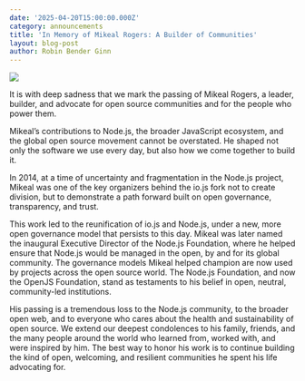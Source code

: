 ```yaml
---
date: '2025-04-20T15:00:00.000Z'
category: announcements
title: 'In Memory of Mikeal Rogers: A Builder of Communities'
layout: blog-post
author: Robin Bender Ginn
---
```


![][mikeal-rogers-image]

It is with deep sadness that we mark the passing of Mikeal Rogers, a leader, builder, and advocate for open source communities and for the people who power them.

Mikeal’s contributions to Node.js, the broader JavaScript ecosystem, and the global open source movement cannot be overstated. He shaped not only the software we use every day, but also how we come together to build it.

In 2014, at a time of uncertainty and fragmentation in the Node.js project, Mikeal was one of the key organizers behind the io.js fork not to create division, but to demonstrate a path forward built on open governance, transparency, and trust.

This work led to the reunification of io.js and Node.js, under a new, more open governance model that persists to this day. Mikeal was later named the inaugural Executive Director of the Node.js Foundation, where he helped ensure that Node.js would be managed in the open, by and for its global community. The governance models Mikeal helped champion are now used by projects across the open source world. The Node.js Foundation, and now the OpenJS Foundation, stand as testaments to his belief in open, neutral, community-led institutions.

His passing is a tremendous loss to the Node.js community, to the broader open web, and to everyone who cares about the health and sustainability of open source. We extend our deepest condolences to his family, friends, and the many people around the world who learned from, worked with, and were inspired by him. The best way to honor his work is to continue building the kind of open, welcoming, and resilient communities he spent his life advocating for.

[mikeal-rogers-image]: /static/images/blog/announcements/mikeal.jpg
